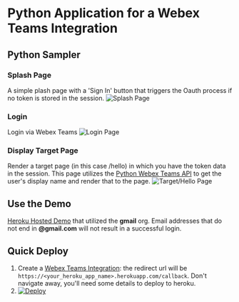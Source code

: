 # Python Application for a Webex Teams Integration

## Python Sampler

### Splash Page
A simple plash page with a 'Sign In' button that triggers the Oauth process if no token is stored in the session.
![Splash Page](https://user-images.githubusercontent.com/11665315/40385446-95227e1c-5dd4-11e8-8192-0e126b684a6c.png)

### Login
Login via Webex Teams
![Login Page](https://user-images.githubusercontent.com/11665315/40385449-97acfc3e-5dd4-11e8-87c1-212401925b88.png)

### Display Target Page
Render a target page (in this case /hello) in which you have the token data in the session. This page utilizes the [Python Webex Teams API](https://github.com/CiscoDevNet/ciscosparkapi/tree/master/ciscosparkapi) to get the user's display name and render that to the page.
![Target/Hello Page](https://user-images.githubusercontent.com/11665315/40385455-9aa097ca-5dd4-11e8-8592-52e0ca738000.png)

## Use the Demo
[Heroku Hosted Demo](https://webexteamspyoauth.herokuapp.com/) that utilized the **gmail** org. Email addresses that do not end in **@gmail.com** will not result in a successful login.

## Quick Deploy 
1. Create a [Webex Teams Integration](https://developer.webex.com/add-integration.html): the redirect url will be <code>https://<your_heroku_app_name>.herokuapp.com/callback</code>. Don't navigate away, you'll need some details to deploy to heroku.
2. [![Deploy](https://www.herokucdn.com/deploy/button.svg)](https://heroku.com/deploy)
